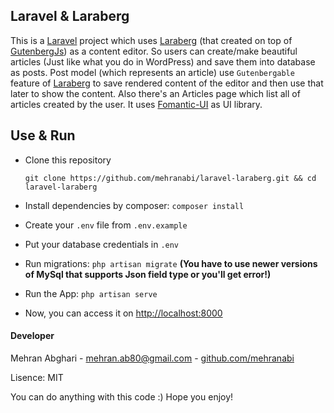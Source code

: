 ## Laravel & Laraberg
This is a [Laravel](https://github.com/laravel/laravel) project which uses [Laraberg](https://github.com/VanOns/laraberg) (that created on top of [GutenbergJs](https://github.com/front/gutenberg-js)) as a content editor. So users can create/make beautiful articles (Just like what you do in WordPress) and save them into database as posts. Post model (which represents an article) use `Gutenbergable` feature of [Laraberg](https://github.com/VanOns/laraberg) to save rendered content of the editor and then use that later to show the content. Also there's an Articles page which list all of articles created by the user. It uses [Fomantic-UI](https://fomantic-ui.com) as UI library.

## Use & Run
  - Clone this repository
  
    `git clone https://github.com/mehranabi/laravel-laraberg.git && cd laravel-laraberg`
  
  - Install dependencies by composer: `composer install`
  - Create your `.env` file from `.env.example`
  - Put your database credentials in `.env`
  - Run migrations: `php artisan migrate` **(You have to use newer versions of MySql that supports Json field type or you'll get error!)** 
  - Run the App: `php artisan serve`
  - Now, you can access it on [http://localhost:8000](localhost:8000)

#### Developer
Mehran Abghari - [mehran.ab80@gmail.com](mailto:mehran.ab80@gmail.com) - [github.com/mehranabi](https://github.com/mehranabi)

Lisence: MIT

You can do anything with this code :) Hope you enjoy!
